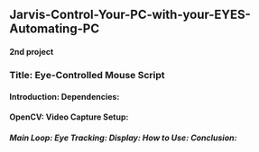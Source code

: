<h2>Jarvis-Control-Your-PC-with-your-EYES-Automating-PC
<h4>2nd project
<h3>Title: Eye-Controlled Mouse Script

<h4>Introduction:
<h5This Python script leverages computer vision and facial landmark detection to create an eye-controlled mouse. It uses the OpenCV library for webcam access, the MediaPipe library for face mesh detection, and PyAutoGUI for mouse control. The script allows users to control the mouse cursor based on the movements of their eyes.

<h4>Dependencies:

<h4>OpenCV: 
<h5for capturing video from the webcam.
MediaPipe: for detecting facial landmarks and face mesh.
PyAutoGUI: for controlling the mouse cursor.
Script Overview:

<h4>Video Capture Setup:
<h5 Initialize the webcam using OpenCV's VideoCapture
Create a FaceMesh object from MediaPipe for detecting facial landmarks.
Get the screen size using PyAutoGUI.

<h4> Main Loop:
<h5Continuously capture video frames from the webcam.
Flip the frame horizontally for better user experience.
Convert the frame from BGR to RGB color space.
Process the frame with the face mesh object to detect facial landmarks.

<h4>Eye Tracking:
<h5Extract facial landmarks for the right and left eyes.
Move the mouse cursor to the center of the right eye based on the detected landmark.
Visualize the landmarks on the frame for better understanding.
Check if the left eye is almost closed; if yes, perform a left-click using PyAutoGUI.
Check if the right eye is almost closed; if yes, perform a right-click using PyAutoGUI.

<h4>Display:
<h5Display the processed frame with the overlaid landmarks.
Press the 'Esc' key to exit the script.

<h4>How to Use:
<h5Ensure that Python is installed on your system.
Install the required libraries: opencv-python, mediapipe, and pyautogui.
Save the script with a .py extension.
Run the script using a Python interpreter.
Use the script to control the mouse cursor with your eyes.
Press the 'Esc' key to exit the script.

<h4>Conclusion:
<h5This script demonstrates a simple implementation of eye-controlled mouse functionality using computer vision and Python libraries. Users can interact with the mouse cursor through eye movements, offering a hands-free alternative for certain mouse actions.
